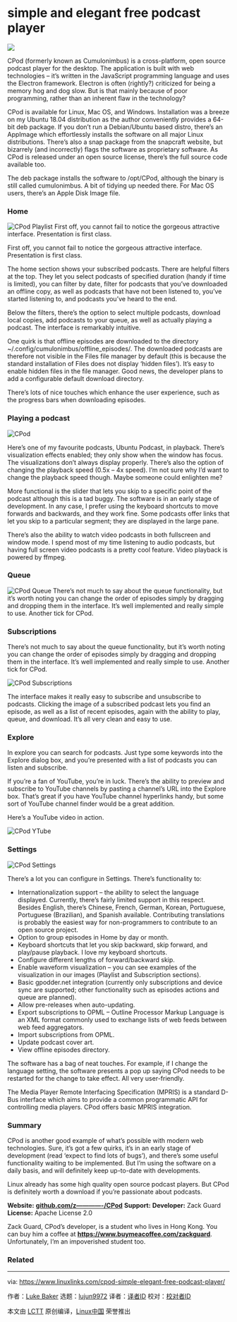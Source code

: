 simple and elegant free podcast player
======

![](https://i0.wp.com/www.linuxlinks.com/wp-content/uploads/2018/07/CPod-Subscriptions.jpg?resize=750%2C393&ssl=1)

CPod (formerly known as Cumulonimbus) is a cross-platform, open source podcast player for the desktop. The application is built with web technologies – it’s written in the JavaScript programming language and uses the Electron framework. Electron is often (rightly?) criticized for being a memory hog and dog slow. But is that mainly because of poor programming, rather than an inherent flaw in the technology?

CPod is available for Linux, Mac OS, and Windows. Installation was a breeze on my Ubuntu 18.04 distribution as the author conveniently provides a 64-bit deb package. If you don’t run a Debian/Ubuntu based distro, there’s an AppImage which effortlessly installs the software on all major Linux distributions. There’s also a snap package from the snapcraft website, but bizarrely (and incorrectly) flags the software as proprietary software. As CPod is released under an open source license, there’s the full source code available too.

The deb package installs the software to /opt/CPod, although the binary is still called cumulonimbus. A bit of tidying up needed there. For Mac OS users, there’s an Apple Disk Image file.

### Home

![CPod Playlist][2]
First off, you cannot fail to notice the gorgeous attractive interface. Presentation is first class.

First off, you cannot fail to notice the gorgeous attractive interface. Presentation is first class.

The home section shows your subscribed podcasts. There are helpful filters at the top. They let you select podcasts of specified duration (handy if time is limited), you can filter by date, filter for podcasts that you’ve downloaded an offline copy, as well as podcasts that have not been listened to, you’ve started listening to, and podcasts you’ve heard to the end.

Below the filters, there’s the option to select multiple podcasts, download local copies, add podcasts to your queue, as well as actually playing a podcast. The interface is remarkably intuitive.

One quirk is that offline episodes are downloaded to the directory ~/.config/cumulonimbus/offline_episodes/. The downloaded podcasts are therefore not visible in the Files file manager by default (this is because the standard installation of Files does not display ‘hidden files’). It’s easy to enable hidden files in the file manager. Good news, the developer plans to add a configurable default download directory.

There’s lots of nice touches which enhance the user experience, such as the progress bars when downloading episodes.

### Playing a podcast

![CPod][3]

Here’s one of my favourite podcasts, Ubuntu Podcast, in playback. There’s visualization effects enabled; they only show when the window has focus. The visualizations don’t always display properly. There’s also the option of changing the playback speed (0.5x – 4x speed). I’m not sure why I’d want to change the playback speed though. Maybe someone could enlighten me?

More functional is the slider that lets you skip to a specific point of the podcast although this is a tad buggy. The software is in an early stage of development. In any case, I prefer using the keyboard shortcuts to move forwards and backwards, and they work fine. Some podcasts offer links that let you skip to a particular segment; they are displayed in the large pane.

There’s also the ability to watch video podcasts in both fullscreen and window mode. I spend most of my time listening to audio podcasts, but having full screen video podcasts is a pretty cool feature. Video playback is powered by ffmpeg.

### Queue

![CPod Queue][4]
There’s not much to say about the queue functionality, but it’s worth noting you can change the order of episodes simply by dragging and dropping them in the interface. It’s well implemented and really simple to use. Another tick for CPod.

### Subscriptions

There’s not much to say about the queue functionality, but it’s worth noting you can change the order of episodes simply by dragging and dropping them in the interface. It’s well implemented and really simple to use. Another tick for CPod.

![CPod Subscriptions][5]

The interface makes it really easy to subscribe and unsubscribe to podcasts. Clicking the image of a subscribed podcast lets you find an episode, as well as a list of recent episodes, again with the ability to play, queue, and download. It’s all very clean and easy to use.

### Explore

In explore you can search for podcasts. Just type some keywords into the Explore dialog box, and you’re presented with a list of podcasts you can listen and subscribe.

If you’re a fan of YouTube, you’re in luck. There’s the ability to preview and subscribe to YouTube channels by pasting a channel’s URL into the Explore box. That’s great if you have YouTube channel hyperlinks handy, but some sort of YouTube channel finder would be a great addition.

Here’s a YouTube video in action.

![CPod YTube][6]

### Settings

![CPod Settings][7]

There’s a lot you can configure in Settings. There’s functionality to:

  * Internationalization support – the ability to select the language displayed. Currently, there’s fairly limited support in this respect. Besides English, there’s Chinese, French, German, Korean, Portuguese, Portuguese (Brazilian), and Spanish available. Contributing translations is probably the easiest way for non-programmers to contribute to an open source project.
  * Option to group episodes in Home by day or month.
  * Keyboard shortcuts that let you skip backward, skip forward, and play/pause playback. I love my keyboard shortcuts.
  * Configure different lengths of forward/backward skip.
  * Enable waveform visualization – you can see examples of the visualization in our images (Playlist and Subscription sections).
  * Basic gpodder.net integration (currently only subscriptions and device sync are supported; other functionality such as episodes actions and queue are planned).
  * Allow pre-releases when auto-updating.
  * Export subscriptions to OPML – Outline Processor Markup Language is an XML format commonly used to exchange lists of web feeds between web feed aggregators.
  * Import subscriptions from OPML.
  * Update podcast cover art.
  * View offline episodes directory.



The software has a bag of neat touches. For example, if I change the language setting, the software presents a pop up saying CPod needs to be restarted for the change to take effect. All very user-friendly.

The Media Player Remote Interfacing Specification (MPRIS) is a standard D-Bus interface which aims to provide a common programmatic API for controlling media players. CPod offers basic MPRIS integration.

### Summary

CPod is another good example of what’s possible with modern web technologies. Sure, it’s got a few quirks, it’s in an early stage of development (read ‘expect to find lots of bugs’), and there’s some useful functionality waiting to be implemented. But I’m using the software on a daily basis, and will definitely keep up-to-date with developments.

Linux already has some high quality open source podcast players. But CPod is definitely worth a download if you’re passionate about podcasts.

**Website:** [**github.com/z————-/CPod**][8]
**Support:**
**Developer:** Zack Guard
**License:** Apache License 2.0

Zack Guard, CPod’s developer, is a student who lives in Hong Kong. You can buy him a coffee at **<https://www.buymeacoffee.com/zackguard>**. Unfortunately, I’m an impoverished student too.

### Related


--------------------------------------------------------------------------------

via: https://www.linuxlinks.com/cpod-simple-elegant-free-podcast-player/

作者：[Luke Baker][a]
选题：[lujun9972](https://github.com/lujun9972)
译者：[译者ID](https://github.com/译者ID)
校对：[校对者ID](https://github.com/校对者ID)

本文由 [LCTT](https://github.com/LCTT/TranslateProject) 原创编译，[Linux中国](https://linux.cn/) 荣誉推出

[a]:https://www.linuxlinks.com/author/luke-baker/
[1]:https://www.linuxlinks.com/wp-content/plugins/jetpack/modules/lazy-images/images/1x1.trans.gif
[2]:https://i2.wp.com/www.linuxlinks.com/wp-content/uploads/2018/07/CPod-Playlist.jpg?resize=750%2C368&ssl=1
[3]:https://i0.wp.com/www.linuxlinks.com/wp-content/uploads/2018/07/CPod-Main.jpg?resize=750%2C368&ssl=1
[4]:https://i0.wp.com/www.linuxlinks.com/wp-content/uploads/2018/07/CPod-Queue.jpg?resize=750%2C368&ssl=1
[5]:https://i0.wp.com/www.linuxlinks.com/wp-content/uploads/2018/07/CPod-Subscriptions.jpg?resize=750%2C368&ssl=1
[6]:https://i1.wp.com/www.linuxlinks.com/wp-content/uploads/2018/07/CPod-YouTube.jpg?resize=750%2C368&ssl=1
[7]:https://i1.wp.com/www.linuxlinks.com/wp-content/uploads/2018/07/CPod-Settings.jpg?resize=750%2C368&ssl=1
[8]:https://github.com/z-------------/CPod
